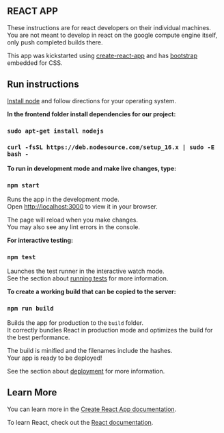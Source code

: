 ## REACT APP

These instructions are for react developers on their individual machines. You are not meant to develop in react on the google compute engine itself, only push completed builds there.

This app was kickstarted using [create-react-app](https://facebook.github.io/create-react-app/docs/getting-started) and has [bootstrap](https://getbootstrap.com/) embedded for CSS.

## Run instructions

[Install node](https://nodejs.org/en/download/) and follow directions for your operating system.

**In the frontend folder install dependencies for our project:**
### `sudo apt-get install nodejs`
### `curl -fsSL https://deb.nodesource.com/setup_16.x | sudo -E bash -`

**To run in development mode and make live changes, type:**

### `npm start`

Runs the app in the development mode.\
Open [http://localhost:3000](http://localhost:3000) to view it in your browser.

The page will reload when you make changes.\
You may also see any lint errors in the console.


**For interactive testing:**

### `npm test`

Launches the test runner in the interactive watch mode.\
See the section about [running tests](https://facebook.github.io/create-react-app/docs/running-tests) for more information.

**To create a working build that can be copied to the server:**

### `npm run build`

Builds the app for production to the `build` folder.\
It correctly bundles React in production mode and optimizes the build for the best performance.

The build is minified and the filenames include the hashes.\
Your app is ready to be deployed!

See the section about [deployment](https://facebook.github.io/create-react-app/docs/deployment) for more information.

## Learn More

You can learn more in the [Create React App documentation](https://facebook.github.io/create-react-app/docs/getting-started).

To learn React, check out the [React documentation](https://reactjs.org/).
